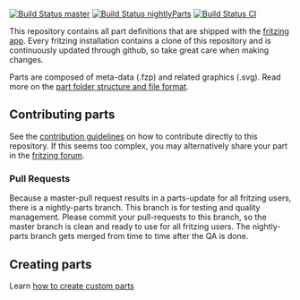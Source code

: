 [![Build Status master](https://travis-ci.org/fritzing/fritzing-parts.svg?branch=master)](https://travis-ci.org/fritzing/fritzing-parts)
[![Build Status nightlyParts](https://travis-ci.org/fritzing/fritzing-parts.svg?branch=nightlyParts)](https://travis-ci.org/fritzing/fritzing-parts)
[![Build Status CI](https://travis-ci.org/fritzing/fritzing-parts.svg?branch=CI)](https://travis-ci.org/fritzing/fritzing-parts)

This repository contains all part definitions that are shipped with the [fritzing app](https://github.com/fritzing/fritzing-app). Every fritzing installation contains a clone of this repository and is continuously updated through github, so take great care when making changes.

Parts are composed of meta-data (.fzp) and related graphics (.svg). Read more on the [part folder structure and file format](https://github.com/fritzing/fritzing-app/wiki/2.1-Part-file-format).

## Contributing parts

See the [contribution guidelines](https://github.com/fritzing/fritzing-parts/blob/master/CONTRIBUTING.md) on how to contribute directly to this repository. If this seems too complex, you may alternatively share your part in the [fritzing forum](http://forum.fritzing.org/c/parts-submit).

### Pull Requests

Because a master-pull request results in a parts-update for all fritzing users, there is a nightly-parts branch. This branch is for testing and quality management. Please commit your pull-requests to this branch, so the master branch is clean and ready to use for all fritzing users. The nightly-parts branch gets merged from time to time after the QA is done.

## Creating parts

Learn [how to create custom parts](http://fritzing.org/learning/tutorials/creating-custom-parts/)
